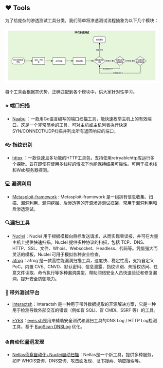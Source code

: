 ## :heart: Tools

为了给庞杂的渗透测试工具分类，我们简单将渗透测试流程抽象为以下几个模块：

![](../img/FlowChart.png)

每个工具会根据其优势，正确匹配到各个模块中，供大家针对性学习。

### :star: 端口扫描

- [Naabu](https://github.com/projectdiscovery/naabu) ：一款用Go语言编写的端口扫描工具，能快速枚举主机上的有效端口。这是一个非常简单的工具，可对主机或主机列表执行快速SYN/CONNECT/UDP扫描并列出所有返回响应的端口。

### :eyeglasses:  指纹识别

- [httpx](https://github.com/projectdiscovery/httpx) ：一款快速且多功能的HTTP工具包，支持使用retryablehttp库运行多个探针。旨在即使在使用多线程的情况下也能保持结果可靠性。可用于技术栈和Web服务器探测。

### :computer: 漏洞利用

- [Metasploit-framework](https://github.com/rapid7/metasploit-framework) : Metasploit-framework 是一组拥有信息收集、扫描、漏洞利用、漏洞挖掘、后渗透等的开源渗透测试框架，常用于漏洞利用和后渗透测试。

### :mag: ​漏扫工具

- [Nuclei](https://github.com/projectdiscovery/nuclei)：Nuclei 用于根据模板向目标发送请求，从而实现零误报，并可在大量主机上提供快速扫描。Nuclei 提供多种协议的扫描，包括 TCP、DNS、HTTP、SSL、文件、Whois、Websocket、Headless、代码等。凭借强大而灵活的模板，Nuclei 可用于模拟各种安全检查。
- [afrog](https://github.com/zan8in/afrog)：afrog 是一款高性能漏洞扫描工具，速度快、稳定性高，支持自定义 PoC，内置 CVE、CNVD、默认密码、信息泄露、指纹识别、未授权访问、任意文件读取、命令执行等多种漏洞类型，帮助网络安全人员快速验证和修复漏洞，提升安全防御能力。

### :dizzy: 带外测试平台

- [Interactsh](https://app.interactsh.com/)：Interactsh 是一种用于带外数据提取的开源解决方案，它是一种用于检测导致外部交互的错误（例如盲 SQLi、盲 CMDi、SSRF 等）的工具。

- [EYES](https://github.com/lijiejie/eyes.sh)：[eyes.sh](http://eyes.sh/)是用来辅助安全测试和漏扫工具的DNS Log / HTTP Log检测工具，基于 [BugScan DNSLog](https://github.com/bugscanteam/dnslog/) 优化。

### :boat:自动化漏洞发现

- [Netlas侦察自动化+Nuclei自动扫描](./自动化漏洞发现/Netlas侦察自动化+Nuclei自动扫描.md)：Netlas是一个新工具，提供多种服务，如IP WHOIS查询、DNS查询、攻击面发现、证书搜索、响应搜索等。

